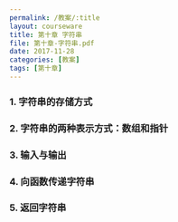 ```yaml
---
permalink: /教案/:title
layout: courseware
title: 第十章 字符串
file: 第十章-字符串.pdf
date: 2017-11-28
categories: [教案]
tags: [第十章]
---
```


### 1. 字符串的存储方式
### 2. 字符串的两种表示方式：数组和指针
### 3. 输入与输出
### 4. 向函数传递字符串
### 5. 返回字符串
